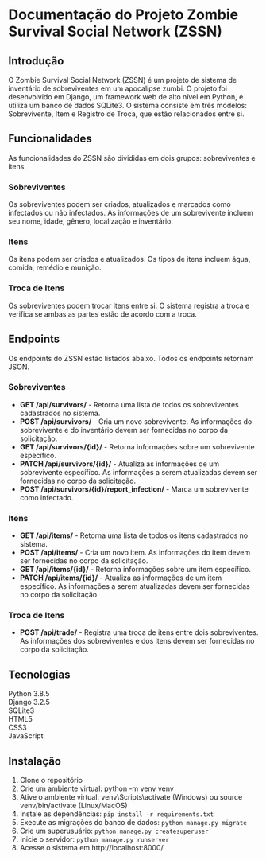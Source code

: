 # Documentação do Projeto Zombie Survival Social Network (ZSSN)

## Introdução
O Zombie Survival Social Network (ZSSN) é um projeto de sistema de inventário de sobreviventes em um apocalipse zumbi. O projeto foi desenvolvido em Django, um framework web de alto nível em Python, e utiliza um banco de dados SQLite3. O sistema consiste em três modelos: Sobrevivente, Item e Registro de Troca, que estão relacionados entre si.

## Funcionalidades
As funcionalidades do ZSSN são divididas em dois grupos: sobreviventes e itens.

### Sobreviventes
Os sobreviventes podem ser criados, atualizados e marcados como infectados ou não infectados. As informações de um sobrevivente incluem seu nome, idade, gênero, localização e inventário.

### Itens
Os itens podem ser criados e atualizados. Os tipos de itens incluem água, comida, remédio e munição.

### Troca de Itens
Os sobreviventes podem trocar itens entre si. O sistema registra a troca e verifica se ambas as partes estão de acordo com a troca.

## Endpoints
Os endpoints do ZSSN estão listados abaixo. Todos os endpoints retornam JSON.

### Sobreviventes
* __GET /api/survivors/__ - Retorna uma lista de todos os sobreviventes cadastrados no sistema.  
* __POST /api/survivors/__ - Cria um novo sobrevivente. As informações do sobrevivente e do inventário devem ser fornecidas no corpo da solicitação.  
* __GET /api/survivors/{id}/__ - Retorna informações sobre um sobrevivente específico.  
* __PATCH /api/survivors/{id}/__ - Atualiza as informações de um sobrevivente específico. As informações a serem atualizadas devem ser fornecidas no corpo da solicitação.  
* __POST /api/survivors/{id}/report_infection/__ - Marca um sobrevivente como infectado.  
### Itens
* __GET /api/items/__ - Retorna uma lista de todos os itens cadastrados no sistema.  
* __POST /api/items/__ - Cria um novo item. As informações do item devem ser fornecidas no corpo da solicitação.  
* __GET /api/items/{id}/__ - Retorna informações sobre um item específico.  
* __PATCH /api/items/{id}/__ - Atualiza as informações de um item específico. As informações a serem atualizadas devem ser fornecidas no corpo da solicitação.  
### Troca de Itens
* __POST /api/trade/__ - Registra uma troca de itens entre dois sobreviventes. As informações dos sobreviventes e dos itens devem ser fornecidas no corpo da solicitação.  
## Tecnologias
Python 3.8.5  
Django 3.2.5  
SQLite3  
HTML5  
CSS3  
JavaScript  
## Instalação
1. Clone o repositório  
2. Crie um ambiente virtual: python -m venv venv  
3. Ative o ambiente virtual: venv\Scripts\activate (Windows) ou source venv/bin/activate (Linux/MacOS)  
4. Instale as dependências: `pip install -r requirements.txt`  
5. Execute as migrações do banco de dados: `python manage.py migrate`  
6. Crie um superusuário: `python manage.py createsuperuser`  
7. Inicie o servidor: `python manage.py runserver`  
8. Acesse o sistema em http://localhost:8000/  
